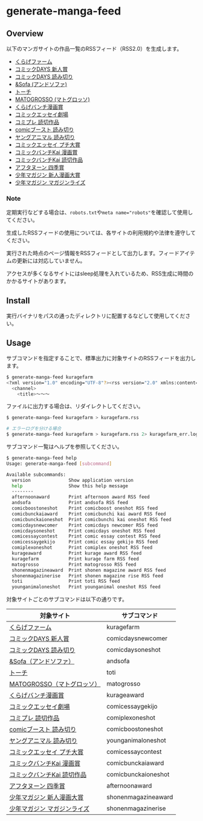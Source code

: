 # generate-manga-feed

## Overview

以下のマンガサイトの作品一覧のRSSフィード（RSS2.0）を生成します。

- [くらげファーム](https://kuragebunch.com/farm)
- [コミックDAYS 新人賞](https://comic-days.com/newcomer)
- [コミックDAYS 読み切り](https://comic-days.com/oneshot)
- [&Sofa (アンドソファ)](https://andsofa.com)
- [トーチ](https://to-ti.in/product)
- [MATOGROSSO (マトグロッソ)](https://matogrosso.jp)
- [くらげバンチ漫画賞](https://kuragebunch.com/info/award)
- [コミックエッセイ劇場](https://www.comic-essay.com/comics)
- [コミプレ 読切作品](https://viewer.heros-web.com/series/oneshot)
- [comicブースト 読み切り](https://comic-boost.com/genre/3)
- [ヤングアニマル 読み切り](https://younganimal.com/category/manga?type=%E8%AA%AD%E3%81%BF%E5%88%87%E3%82%8A)
- [コミックエッセイ プチ大賞](https://www.comic-essay.com/contest/winner/)
- [コミックバンチKai 漫画賞](https://comicbunch-kai.com/article/award)
- [コミックバンチKai 読切作品](https://comicbunch-kai.com/series#oneshot)
- [アフタヌーン 四季賞](https://afternoon.kodansha.co.jp/award/)
- [少年マガジン 新人漫画大賞](https://debut.shonenmagazine.com/archive/#awards)
- [少年マガジン マガジンライズ](https://debut.shonenmagazine.com/archive/#magazinerise)

### Note

定期実行などする場合は、`robots.txt`や`meta name="robots"`を確認して使用してください。

生成したRSSフィードの使用については、各サイトの利用規約や法律を遵守してください。

実行された時点のページ情報をRSSフィードとして出力します。フィードアイテムの更新には対応していません。

アクセスが多くなるサイトにはsleep処理を入れているため、RSS生成に時間のかかるサイトがあります。

## Install

実行バイナリをパスの通ったディレクトリに配置するなどして使用してください。

## Usage

サブコマンドを指定することで、標準出力に対象サイトのRSSフィードを出力します。

```bash
$ generate-manga-feed kuragefarm
<?xml version="1.0" encoding="UTF-8"?><rss version="2.0" xmlns:content="http://purl.org/rss/1.0/modules/content/">
  <channel>
    <title>～～～
```

ファイルに出力する場合は、リダイレクトしてください。

```bash
$ generate-manga-feed kuragefarm > kuragefarm.rss

# エラーログを分ける場合
$ generate-manga-feed kuragefarm > kuragefarm.rss 2> kuragefarm_err.log
```

サブコマンド一覧はヘルプを参照してください。

```bash
$ generate-manga-feed help
Usage: generate-manga-feed [subcommand]

Available subcommands:
  version              Show application version
  help                 Show this help message
  --------
  afternoonaward       Print afternoon award RSS feed
  andsofa              Print andsofa RSS feed
  comicboostoneshot    Print comicboost oneshot RSS feed
  comicbunckaiaward    Print comicbunchi kai award RSS feed
  comicbunckaioneshot  Print comicbunchi kai oneshot RSS feed
  comicdaysnewcomer    Print comicdays newcomer RSS feed
  comicdaysoneshot     Print comicdays oneshot RSS feed
  comicessaycontest    Print comic essay contest RSS feed
  comicessaygekijo     Print comic essay gekijo RSS feed
  comiplexoneshot      Print comiplex oneshot RSS feed
  kurageaward          Print kurage award RSS feed
  kuragefarm           Print kurage farm RSS feed
  matogrosso           Print matogrosso RSS feed
  shonenmagazineaward  Print shonen magazine award RSS feed
  shonenmagazinerise   Print shonen magazine rise RSS feed
  toti                 Print toti RSS feed
  younganimaloneshot   Print younganimal oneshot RSS feed
```

対象サイトごとのサブコマンドは以下の通りです。

| 対象サイト                                                                                                  | サブコマンド        |
| ----------------------------------------------------------------------------------------------------------- | ------------------- |
| [くらげファーム](https://kuragebunch.com/farm)                                                              | kuragefarm          |
| [コミックDAYS 新人賞](https://comic-days.com/newcomer)                                                      | comicdaysnewcomer   |
| [コミックDAYS 読み切り](https://comic-days.com/oneshot)                                                     | comicdaysoneshot    |
| [&Sofa（アンドソファ）](https://andsofa.com)                                                                | andsofa             |
| [トーチ](https://to-ti.in/product)                                                                          | toti                |
| [MATOGROSSO（マトグロッソ）](https://matogrosso.jp)                                                         | matogrosso          |
| [くらげバンチ漫画賞](https://kuragebunch.com/info/award)                                                    | kurageaward         |
| [コミックエッセイ劇場](https://www.comic-essay.com/comics)                                                  | comicessaygekijo    |
| [コミプレ 読切作品](https://viewer.heros-web.com/series/oneshot)                                            | comiplexoneshot     |
| [comicブースト 読み切り](https://comic-boost.com/genre/3)                                                   | comicboostoneshot   |
| [ヤングアニマル 読み切り](https://younganimal.com/category/manga?type=%E8%AA%AD%E3%81%BF%E5%88%87%E3%82%8A) | younganimaloneshot  |
| [コミックエッセイ プチ大賞](https://www.comic-essay.com/contest/winner/)                                    | comicessaycontest   |
| [コミックバンチKai 漫画賞](https://comicbunch-kai.com/article/award)                                        | comicbunckaiaward   |
| [コミックバンチKai 読切作品](https://comicbunch-kai.com/series#oneshot)                                     | comicbunckaioneshot |
| [アフタヌーン 四季賞](https://afternoon.kodansha.co.jp/award/)                                              | afternoonaward      |
| [少年マガジン 新人漫画大賞](https://debut.shonenmagazine.com/archive/#awards)                               | shonenmagazineaward |
| [少年マガジン マガジンライズ](https://debut.shonenmagazine.com/archive/#magazinerise)                       | shonenmagazinerise  |
